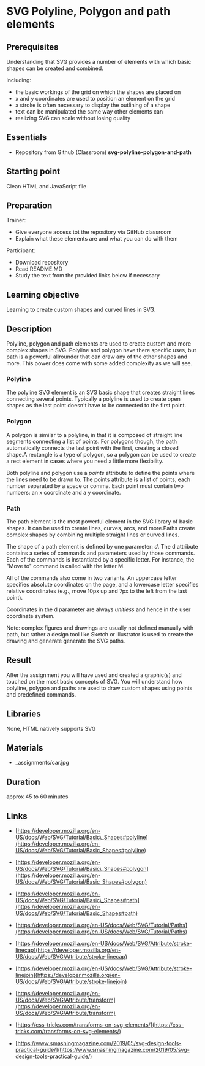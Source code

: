 # SVG Polyline, Polygon and path elements

## Prerequisites

Understanding that SVG provides a number of elements with which basic shapes can be created and combined.

Including:

- the basic workings of the grid on which the shapes are placed on
- x and y coordinates are used to position an element on the grid
- a stroke is often necessary to display the outlining of a shape
- text can be manipulated the same way other elements can
- realizing SVG can scale without losing quality

## Essentials

- Repository from Github (Classroom) **svg-polyline-polygon-and-path**

## Starting point

Clean HTML and JavaScript file

## Preparation

Trainer:

- Give everyone access tot the repository via GitHub classroom
- Explain what these elements are and what you can do with them

Participant:

- Download repository
- Read README.MD
- Study the text from the provided links below if necessary

## Learning objective

Learning to create custom shapes and curved lines in SVG.

## Description

Polyline, polygon and path elements are used to create custom and more complex shapes in SVG. Polyline and polygon have there specific uses, but path is a powerful allrounder that can draw any of the other shapes and more. This power does come with some added complexity as we will see.

### Polyline

The polyline SVG element is an SVG basic shape that creates straight lines connecting several points. Typically a polyline is used to create open shapes as the last point doesn&#39;t have to be connected to the first point.

### Polygon

A polygon is similar to a polyline, in that it is composed of straight line segments connecting a list of points. For polygons though, the path automatically connects the last point with the first, creating a closed shape.A rectangle is a type of polygon, so a polygon can be used to create a rect element in cases where you need a little more flexibility.

Both polyline and polygon use a _points_ attribute to define the points where the lines need to be drawn to. The points attribute is a list of points, each number separated by a space or comma. Each point must contain two numbers: an x coordinate and a y coordinate.

### Path

The path element is the most powerful element in the SVG library of basic shapes. It can be used to create lines, curves, arcs, and more.Paths create complex shapes by combining multiple straight lines or curved lines.

The shape of a path element is defined by one parameter: _d_. The d attribute contains a series of commands and parameters used by those commands. Each of the commands is instantiated by a specific letter. For instance, the &quot;Move to&quot; command is called with the letter M.

All of the commands also come in two variants. An uppercase letter specifies absolute coordinates on the page, and a lowercase letter specifies relative coordinates (e.g., move 10px up and 7px to the left from the last point).

Coordinates in the d parameter are always _unitless_ and hence in the user coordinate system.

Note: complex figures and drawings are usually not defined manually with path, but rather a design tool like Sketch or Illustrator is used to create the drawing and generate generate the SVG paths.

## Result

After the assignment you will have used and created a graphic(s) and touched on the most basic concepts of SVG. You will understand how polyline, polygon and paths are used to draw custom shapes using points and predefined commands.

## Libraries

None, HTML natively supports SVG

## Materials

- _assignments/car.jpg

## Duration
approx 45 to 60 minutes

## Links

- [https://developer.mozilla.org/en-US/docs/Web/SVG/Tutorial/Basic\_Shapes#polyline](https://developer.mozilla.org/en-US/docs/Web/SVG/Tutorial/Basic_Shapes#polyline)
- [https://developer.mozilla.org/en-US/docs/Web/SVG/Tutorial/Basic\_Shapes#polygon](https://developer.mozilla.org/en-US/docs/Web/SVG/Tutorial/Basic_Shapes#polygon)
- [https://developer.mozilla.org/en-US/docs/Web/SVG/Tutorial/Basic\_Shapes#path](https://developer.mozilla.org/en-US/docs/Web/SVG/Tutorial/Basic_Shapes#path)
- [https://developer.mozilla.org/en-US/docs/Web/SVG/Tutorial/Paths](https://developer.mozilla.org/en-US/docs/Web/SVG/Tutorial/Paths)
- [https://developer.mozilla.org/en-US/docs/Web/SVG/Attribute/stroke-linecap](https://developer.mozilla.org/en-US/docs/Web/SVG/Attribute/stroke-linecap)
- [https://developer.mozilla.org/en-US/docs/Web/SVG/Attribute/stroke-linejoin](https://developer.mozilla.org/en-US/docs/Web/SVG/Attribute/stroke-linejoin)
- [https://developer.mozilla.org/en-US/docs/Web/SVG/Attribute/transform](https://developer.mozilla.org/en-US/docs/Web/SVG/Attribute/transform)

- [https://css-tricks.com/transforms-on-svg-elements/](https://css-tricks.com/transforms-on-svg-elements/)
- [https://www.smashingmagazine.com/2019/05/svg-design-tools-practical-guide/](https://www.smashingmagazine.com/2019/05/svg-design-tools-practical-guide/)